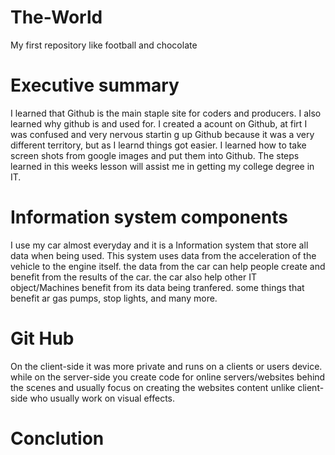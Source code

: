 # The-World
My first repository
like football and chocolate
# Executive summary
I learned that Github is the main staple site for coders and producers. I also learned why github is and used for. I created a acount on Github, at firt I was confused and very nervous startin g up Github because it was a very different territory, but as I learnd things got easier. I learned how to take screen shots from google images and put them into Github. The steps learned in  this weeks lesson will assist me in getting my college degree in IT.
# Information system components
I use my car almost everyday and it is a Information system that store all data when being used. This system uses data from the acceleration of the vehicle to the engine itself. the data from the car can help people create and benefit from the results of the car. the car also help other IT object/Machines benefit from its data being tranfered. some things that benefit ar gas pumps, stop lights, and many more.
# Git Hub
On the client-side it was more private and runs on a clients or users device. while on the server-side you create code for online servers/websites behind the scenes and usually focus on creating the websites content unlike client-side who usually work on visual effects.
# Conclution
